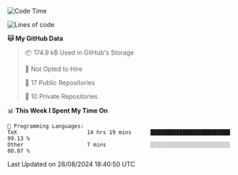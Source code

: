<!--START_SECTION:waka-->
![Code Time](http://img.shields.io/badge/Code%20Time-1%2C042%20hrs%2056%20mins-blue)

![Lines of code](https://img.shields.io/badge/From%20Hello%20World%20I%27ve%20Written-219.7%20thousand%20lines%20of%20code-blue)

**🐱 My GitHub Data** 

> 📦 174.9 kB Used in GitHub's Storage 
 > 
> 🚫 Not Opted to Hire
 > 
> 📜 17 Public Repositories 
 > 
> 🔑 10 Private Repositories 
 > 
📊 **This Week I Spent My Time On** 

```text
💬 Programming Languages: 
TeX                      14 hrs 19 mins      █████████████████████████   99.13 % 
Other                    7 mins              ░░░░░░░░░░░░░░░░░░░░░░░░░   00.87 % 
```


 Last Updated on 28/08/2024 18:40:50 UTC
<!--END_SECTION:waka-->
